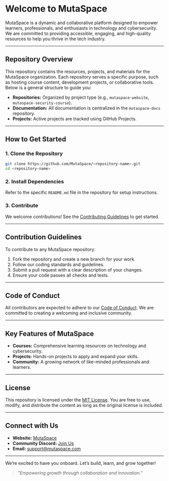 # Welcome to MutaSpace

MutaSpace is a dynamic and collaborative platform designed to empower learners, professionals, and enthusiasts in technology and cybersecurity. We are committed to providing accessible, engaging, and high-quality resources to help you thrive in the tech industry.

---

## Repository Overview
This repository contains the resources, projects, and materials for the MutaSpace organization. Each repository serves a specific purpose, such as hosting course content, development projects, or collaborative tools. Below is a general structure to guide you:

- **Repositories:** Organized by project type (e.g., `mutaspace-website`, `mutaspace-security-course`).
- **Documentation:** All documentation is centralized in the `mutaspace-docs` repository.
- **Projects:** Active projects are tracked using GitHub Projects.

---

## How to Get Started

### 1. Clone the Repository
```bash
git clone https://github.com/MutaSpace/<repository-name>.git
cd <repository-name>
```

### 2. Install Dependencies
Refer to the specific `README.md` file in the repository for setup instructions.

### 3. Contribute
We welcome contributions! See the [Contributing Guidelines](CONTRIBUTING.md) to get started.

---

## Contribution Guidelines
To contribute to any MutaSpace repository:

1. Fork the repository and create a new branch for your work.
2. Follow our coding standards and guidelines.
3. Submit a pull request with a clear description of your changes.
4. Ensure your code passes all checks and tests.

---

## Code of Conduct
All contributors are expected to adhere to our [Code of Conduct](CODE_OF_CONDUCT.md). We are committed to creating a welcoming and inclusive community.

---

## Key Features of MutaSpace
- **Courses:** Comprehensive learning resources on technology and cybersecurity.
- **Projects:** Hands-on projects to apply and expand your skills.
- **Community:** A growing network of like-minded professionals and learners.

---

## License
This repository is licensed under the [MIT License](LICENSE). You are free to use, modify, and distribute the content as long as the original license is included.

---

## Connect with Us
- **Website:** [MutaSpace](https://mutaspace.com)
- **Community Discord:** [Join Us](https://discord.gg/aXNyBRK8)
- **Email:** support@mutaspace.com

---

We’re excited to have you onboard. Let’s build, learn, and grow together!

> _"Empowering growth through collaboration and innovation."_
